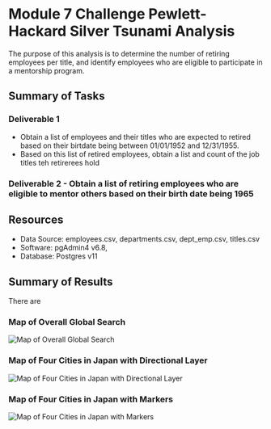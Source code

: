 # Module 7 Challenge Pewlett-Hackard Silver Tsunami Analysis
The purpose of this analysis is to determine the number of retiring employees per title, and identify employees who are eligible to participate in a mentorship program.

## Summary of Tasks
### Deliverable 1
* Obtain a list of employees and their titles who are expected to retired based on their birtdate being between 01/01/1952 and 12/31/1955.
* Based on this list of retired employees, obtain a list and count of the job titles teh retirerees hold

### Deliverable 2 - Obtain a list of retiring employees who are eligible to mentor others based on their birth date being 1965

## Resources
- Data Source: employees.csv, departments.csv, dept_emp.csv, titles.csv
- Software: pgAdmin4 v6.8, 
- Database: Postgres v11

## Summary of Results
There are 

### Map of Overall Global Search
![Map of Overall Global Search](Vacation_Search/WeatherPy_vacation_map.png)

### Map of Four Cities in Japan with Directional Layer
![Map of Four Cities in Japan with Directional Layer](Vacation_Itinerary/WeatherPy_travel_map.PNG)

### Map of Four Cities in Japan with Markers
![Map of Four Cities in Japan with Markers](Vacation_Itinerary/WeatherPy_travel_map_markers.png)

